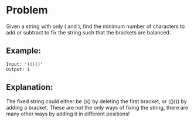 # Problem</br>

Given a string with only ( and ), find the minimum number of characters to add or subtract to fix the string such that the brackets are balanced.</br>

## Example:</br>

```
Input: '(()()'
Output: 1
```

## Explanation:</br>

The fixed string could either be ()() by deleting the first bracket, or (()()) by adding a bracket. These are not the only ways of fixing the string, there are many other ways by adding it in different positions!</br>